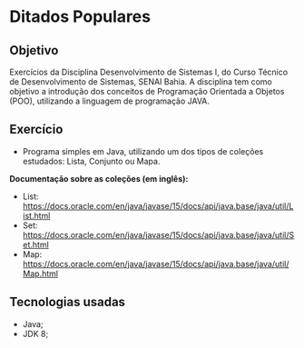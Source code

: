 # Ditados Populares

## Objetivo

Exercícios da Disciplina Desenvolvimento de Sistemas I, do Curso Técnico de Desenvolvimento de Sistemas, SENAI Bahia. A disciplina tem como objetivo a introdução dos conceitos de Programação Orientada a Objetos (POO), utilizando a linguagem de programação JAVA.

## Exercício

* Programa simples em Java, utilizando um dos tipos de coleções estudados: Lista, Conjunto ou Mapa.

**Documentação sobre as coleções (em inglês):**

* List: https://docs.oracle.com/en/java/javase/15/docs/api/java.base/java/util/List.html
* Set: https://docs.oracle.com/en/java/javase/15/docs/api/java.base/java/util/Set.html
* Map: https://docs.oracle.com/en/java/javase/15/docs/api/java.base/java/util/Map.html

## Tecnologias usadas

*   Java; 
*   JDK 8; 
